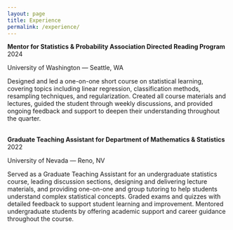 ```yaml
---
layout: page
title: Experience
permalink: /experience/
---
```

**Mentor for Statistics & Probability Association Directed Reading Program** 2024

University of Washington — Seattle, WA

Designed and led a one-on-one short course on statistical learning, covering topics including linear regression, classification methods, resampling techniques, and regularization. Created all course materials and lectures, guided the student through weekly discussions, and provided ongoing feedback and support to deepen their understanding throughout the quarter.
<br><br>

**Graduate Teaching Assistant for Department of Mathematics & Statistics** 2022

University of Nevada — Reno, NV

Served as a Graduate Teaching Assistant for an undergraduate statistics course, leading discussion sections, designing and delivering lecture materials, and providing one-on-one and group tutoring to help students understand complex statistical concepts. Graded exams and quizzes with detailed feedback to support student learning and improvement. Mentored undergraduate students by offering academic support and career guidance throughout the course.


